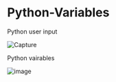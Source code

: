 # Python-Variables
Python user input

![Capture](https://user-images.githubusercontent.com/82565293/118160272-bbb1e480-b43b-11eb-9b39-620c8bca1de6.PNG)

Python vairables

![image](https://user-images.githubusercontent.com/82565293/118160551-0f243280-b43c-11eb-861d-841200e7741e.png)


